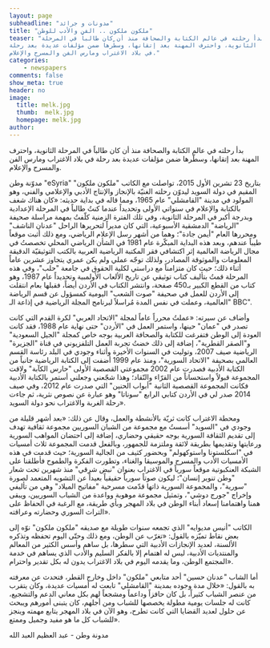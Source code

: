 ```yaml
---
layout: page
subheadline: "مدونات و جرائد"
title: "ملكون ملكون .. الفن والأدب للوطن"
teaser: "بدأ رحلته في عالم الكتابة والصحافة منذ أن كان طالباً في المرحلة
الثانوية، واحترف المهنة بعد إتقانها، وسطّرها ضمن مؤلفات عديدة بعد رحلة
في بلاد الاغتراب ومارس الفن والمسرح والإعلام."
categories:
    - newspapers
comments: false
show_meta: true
header: no
image:
  title: melk.jpg
  thumb:  melk.jpg
  homepage: melk.jpg
author:
---
```



بدأ رحلته في عالم الكتابة والصحافة منذ أن كان طالباً في المرحلة
الثانوية، واحترف المهنة بعد إتقانها، وسطّرها ضمن مؤلفات عديدة بعد رحلة
في بلاد الاغتراب ومارس الفن والمسرح والإعلام.

مدوّنة وطن "eSyria" بتاريخ 23 تشرين الأول 2015، تواصلت مع الكاتب "ملكون
ملكون" المقيم في دولة السويد ليدوّن رحلته الغنيّة بالإنجاز والإنتاج
الأدبي والإعلامي والفني، وهو المولود في مدينة "القامشلي" عام 1965، ومما
قاله في بداية حديثه: «كان هناك شغف بالكتابة والإعلام في سنواتي الأولى
وتحديداً عندما كنتُ طالباً في المرحلة الإعدادية وبدرجة أكبر في المرحلة
الثانوية، وفي تلك الفترة الزمنية كلّفتُ بمهمة مراسلة صحيفة "الرياضة"
الدمشقية الأسبوعية، التي كان مديراً لتحريرها الراحل "عدنان الناشف"
ومحررها العام "أيمن جادة"؛ وهما من أشهر رسل الإعلام الرياضي، ومع ذلك
أثبت موقعاً طيباً عندهم، وبعد هذه البداية المبكّرة عام 1981 في الشأن
الرياضي المحلي تخصصتُ في مجال الرياضة العالمية إثر اكتشافي فقر المكتبة
الرياضية العربية بالكتب التوثيقيّة الدقيقة المعلومات والموثوقة المصادر،
ولذلك توجّه عملي ولم يكن عمري يتجاوز عشرين عاماً أثناء ذلك؛ حيث كان
متزامناً مع دراستي لكلية الحقوق في جامعة "حلب"، وفي هذه المرحلة قمتُ
بتأليف كتاب توثيقي عن تاريخ الألعاب الأولمبية وتحديداً عام 1987، وهو
كتاب من القطع الكبير بـ450 صفحة، وانتشر الكتاب في الأردن أيضاً، فقبلها
بعام انتقلت إلى الأردن للعمل في صحيفة "صوت الشعب" اليومية كمسؤول عن قسم
الرياضة العالمية، وعملت في نفس المدة مُراسلاً لبرنامج المجلة الرياضية في
إذاعة الـ" BBC".

وأضاف عن سيرته: «عملتُ محرراً عاماً لمجلة "الاتحاد العربي" لكرة القدم
التي كانت تصدر في "عمان" حينها، واستمر العمل في "الأردن" حتى نهاية عام
1988، فقد كانت العودة إلى الوطن فتفرغت للكتابة والصحافة العربية بوجه خاص
كمجلة "الجيل السعودية" و"الصقر القطرية"، إضافة إلى ذلك خضتُ تجربة العمل
التلفزيوني في قناة "الجزيرة" الرياضية صيف 2007، وتوليت في السنوات
الأخيرة وأثناء وجودي في البلد رئاسة القسم العالمي بصحيفة "الاتحاد
السورية"، ومنذ عام 1999 أضفت إلى الكتابة الرياضية جانباً من الكتابة
الأدبية فصدرت عام 2002 مجموعتي القصصية الأولى "حارس الكآبة" ولاقت
المجموعة قبولاً واستحساناً من القرّاء والنّقاد؛ وهذا شجّعني وجعلني أستمر
بالكتابة الأدبية فكانت المجموعة القصصية الثانية "أبواب الحنين" التي صدرت
عام 2012، وفي صيف 2014 صدر لي في الأردن كتابي الرابع "سوناتا" وهو عبارة
عن نصوص نثرية، ثم جاءت رحلة الغربة والاغتراب نحو دولة السويد».

ومحطة الاغتراب كانت ثريّة بالأنشطة والعمل، وقال عن ذلك: «بعد أشهر قليلة
من وجودي في "السويد" أسستُ مع مجموعة من الشبان السوريين مجموعة ثقافية
تهدف إلى تقديم الثقافة السورية بوجه حقيقي وحضاري، إضافة إلى احتضان
المواهب السورية ورعايتها وتقديمها بطريقة لائقة وملتزمة للجمهور، وبالفعل
قدمت المجموعة ثلاث أمسيات في "اسكلستونا واستوكهولم" وبحضور كثيف من
الجالية السورية؛ حيث قدمت في هذه الأمسيات الأدب والمسرح والموسيقا
والغناء، وتطورت الفكرة والطموح فأطلقنا على الشبكة العنكبوتية موقعاً
سورياً في الاغتراب بعنوان "نبض شرقي" منذ شهرين تحت شعار "وطن تنوير
إنسان"؛ ليكون صوتاً سورياً حقيقياً بعيداً عن التشويه المتعمد لصورة
"سورية"، والمجموعة السورية ذاتها قدّمت مسرحية "مفاتيح الميلاد" وهي من
تأليفي وإخراج "جورج دوشي"، وتمثيل مجموعة موهوبة وواعدة من الشباب
السوريين، ويبقى همنا واهتمامنا إسعاد أبناء الوطن في بلاد المهجر وبأي
طريقة، مع الرغبة في الحفاظ على التراث السوري وحضارته وعراقته».

الكاتب "أنيس مديوايه" الذي تجمعه سنوات طويلة مع صديقه "ملكون ملكون" نوّه
إلى بعض نقاط تميّزه بالقول: «تغرّب عن الوطن، ومع ذلك وحتّى اليوم تحفظه
وتذكره الألسنة، لعديد الإنجازات الأدبية التي سطرها، بل ساهم وأسس الكثير
من المعالم والمنتديات الأدبية، ليس له اهتمام إلا بالفكر السليم والأدب
الذي يساهم في خدمة المجتمع الوطن، وما يقدمه اليوم في بلاد الاغتراب يدون
له بكل تقدير واحترام».

أما الشاب "عدنان حسين" أحد متابعي "ملكون" داخل وخارج القطر، فتحدث عن
معرفته به بالقول: «خلال مدة وجوده بمدينة "القامشلي" تابعت له أمسيات
عديدة، وكان يتقرب من عنصر الشباب كثيراً، بل كان حافزاً وداعماً ومشجعاً
لهم بكل معاني الدعم والتشجيع، كانت له جلسات يومية مطولة يخصصها للشباب
ومن أجلهم، كان يتبنى أمورهم ويبحث عن حلول لعديد القضايا التي كانت تطرح،
وهو الآن في بلاد المهجر يتابع مهمته وينجز للشباب كل ما هو مفيد وجميل
وممتع».

مدونة وطن - عبد العظيم العبد الله
